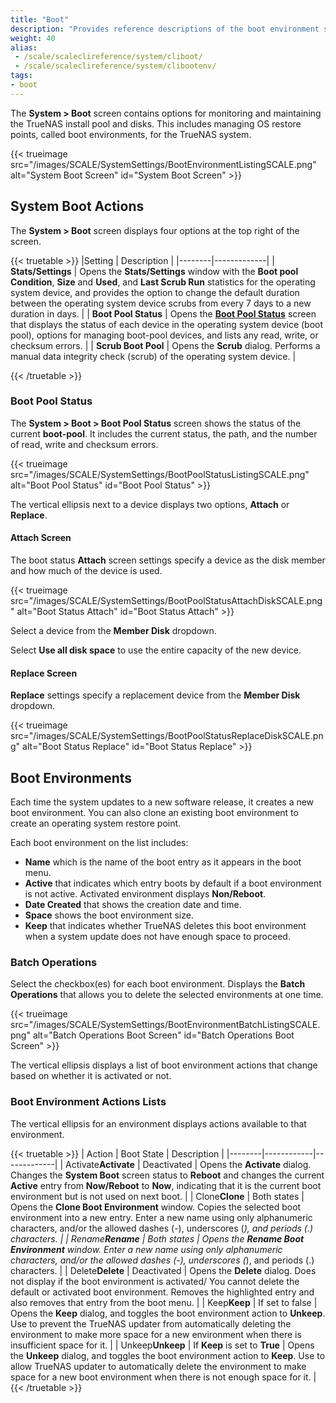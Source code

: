 ```yaml
---
title: "Boot"
description: "Provides reference descriptions of the boot environment screens and settings."
weight: 40
alias:
 - /scale/scaleclireference/system/cliboot/
 - /scale/scaleclireference/system/clibootenv/
tags:
- boot
---
```


The **System > Boot** screen contains options for monitoring and maintaining the TrueNAS install pool and disks.
This includes managing OS restore points, called boot environments, for the TrueNAS system.

{{< trueimage src="/images/SCALE/SystemSettings/BootEnvironmentListingSCALE.png" alt="System Boot Screen" id="System Boot Screen" >}}

## System Boot Actions

The **System > Boot** screen displays four options at the top right of the screen.

{{< truetable >}}
|Setting | Description |
|--------|-------------|
| **Stats/Settings** | Opens the **Stats/Settings** window with the **Boot pool Condition**, **Size** and **Used**, and **Last Scrub Run** statistics for the operating system device, and provides the option to change the default duration between the operating system device scrubs from every 7 days to a new duration in days. |
| **Boot Pool Status** | Opens the **[Boot Pool Status](#boot-pool-status)** screen that displays the status of each device in the operating system device (boot pool), options for managing boot-pool devices, and lists any read, write, or checksum errors. |
| **Scrub Boot Pool** | Opens the **Scrub** dialog. Performs a manual data integrity check (scrub) of the operating system device. |

{{< /truetable >}}

### Boot Pool Status

The **System > Boot > Boot Pool Status** screen shows the status of the current **boot-pool**.
It includes the current status, the path, and the number of read, write and checksum errors.

{{< trueimage src="/images/SCALE/SystemSettings/BootPoolStatusListingSCALE.png" alt="Boot Pool Status" id="Boot Pool Status" >}}

The vertical ellipsis <i class="fa fa-ellipsis-v" aria-hidden="true" title="Options"></i> next to a device displays two options, **Attach** or **Replace**.

#### Attach Screen

The boot status **Attach** screen settings specify a device as the disk member and how much of the device is used.

{{< trueimage src="/images/SCALE/SystemSettings/BootPoolStatusAttachDiskSCALE.png" alt="Boot Status Attach" id="Boot Status Attach" >}}

Select a device from the **Member Disk** dropdown.

Select **Use all disk space** to use the entire capacity of the new device.

#### Replace Screen

**Replace** settings specify a replacement device from the **Member Disk** dropdown.

{{< trueimage src="/images/SCALE/SystemSettings/BootPoolStatusReplaceDiskSCALE.png" alt="Boot Status Replace" id="Boot Status Replace" >}}

## Boot Environments

Each time the system updates to a new software release, it creates a new boot environment.
You can also clone an existing boot environment to create an operating system restore point.

Each boot environment on the list includes:

* **Name** which is the name of the boot entry as it appears in the boot menu.
* **Active** that indicates which entry boots by default if a boot environment is not active. Activated environment displays **Non/Reboot**.
* **Date Created** that shows the creation date and time.
* **Space** shows the boot environment size.
* **Keep** that indicates whether TrueNAS deletes this boot environment when a system update does not have enough space to proceed.

### Batch Operations

Select the checkbox(es) for each boot environment. Displays the **Batch Operations** that allows you to delete the selected environments at one time.

{{< trueimage src="/images/SCALE/SystemSettings/BootEnvironmentBatchListingSCALE.png" alt="Batch Operations Boot Screen" id="Batch Operations Boot Screen" >}}

The  vertical ellipsis <i class="fa fa-ellipsis-v" aria-hidden="true" title="Options"></i> displays a list of boot environment actions that change based on whether it is activated or not.

### Boot Environment Actions Lists

The vertical ellipsis <i class="fa fa-ellipsis-v" aria-hidden="true" title="Options"></i> for an environment displays actions available to that environment.

{{< truetable >}}
| Action | Boot State | Description |
|--------|------------|-------------|
| <span class="iconify" data-icon="mdi:check-decagram">Activate</span>**Activate** | Deactivated | Opens the **Activate** dialog. Changes the **System Boot** screen status to **Reboot** and changes the current **Active** entry from **Now/Reboot** to **Now**, indicating that it is the current boot environment but is not used on next boot. |
| <span class="iconify" data-icon="mdi:content-copy">Clone</span>**Clone** | Both states | Opens the **Clone Boot Environment** window. Copies the selected boot environment into a new entry. Enter a new name using only alphanumeric characters, and/or the allowed dashes (-), underscores (_), and periods (.) characters. |
| <span class="iconify" data-icon="mdi:rename-box">Rename</span>**Rename** | Both states | Opens the **Rename Boot Environment** window. Enter a new name using only alphanumeric characters, and/or the allowed dashes (-), underscores (_), and periods (.) characters. |
| <span class="iconify" data-icon="mdi:delete">Delete</span>**Delete** | Deactivated | Opens the **Delete** dialog. Does not display if the boot environment is activated/ You cannot delete the default or activated boot environment. Removes the highlighted entry and also removes that entry from the boot menu.  |
| <span class="iconify" data-icon="mdi:bookmark">Keep</span>**Keep** | If set to false | Opens the **Keep** dialog, and toggles the boot environment action to **Unkeep**. Use to prevent the TrueNAS updater from automatically deleting the environment to make more space for a new environment when there is insufficient space for it. |
| <span class="iconify" data-icon="mdi:bookmark-border">Unkeep</span>**Unkeep** | If **Keep** is set to **True** | Opens the **Unkeep** dialog, and toggles the boot environment action to **Keep**. Use to allow TrueNAS updater to automatically delete the environment to make space for a new boot environment when there is not enough space for it. |
{{< /truetable >}}
